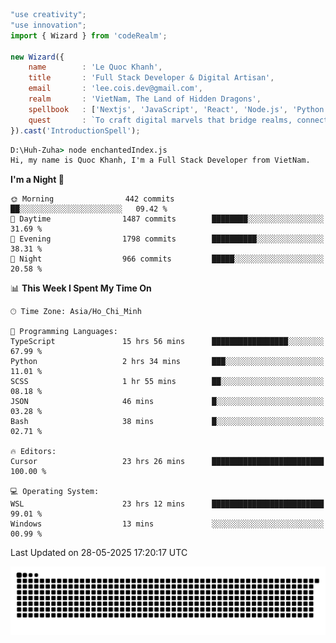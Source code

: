 <!--x axis divider-->

```js 
"use creativity";
"use innovation";
import { Wizard } from 'codeRealm';

new Wizard({
    name        : 'Le Quoc Khanh',
    title       : 'Full Stack Developer & Digital Artisan',
    email       : 'lee.cois.dev@gmail.com',
    realm       : 'VietNam, The Land of Hidden Dragons',
    spellbook   : ['Nextjs', 'JavaScript', 'React', 'Node.js', 'Python', 'Django', 'Cloud Services'],
    quest       : `To craft digital marvels that bridge realms, connect cultures, and bring imagination to life.`,
}).cast('IntroductionSpell');
```

```cmd
D:\Huh-Zuha> node enchantedIndex.js
Hi, my name is Quoc Khanh, I'm a Full Stack Developer from VietNam.
```
<!--START_SECTION:waka-->
**I'm a Night 🦉** 

```text
🌞 Morning                442 commits         ██░░░░░░░░░░░░░░░░░░░░░░░   09.42 % 
🌆 Daytime                1487 commits        ████████░░░░░░░░░░░░░░░░░   31.69 % 
🌃 Evening                1798 commits        ██████████░░░░░░░░░░░░░░░   38.31 % 
🌙 Night                  966 commits         █████░░░░░░░░░░░░░░░░░░░░   20.58 % 
```


📊 **This Week I Spent My Time On** 

```text
🕑︎ Time Zone: Asia/Ho_Chi_Minh

💬 Programming Languages: 
TypeScript               15 hrs 56 mins      █████████████████░░░░░░░░   67.99 % 
Python                   2 hrs 34 mins       ███░░░░░░░░░░░░░░░░░░░░░░   11.01 % 
SCSS                     1 hr 55 mins        ██░░░░░░░░░░░░░░░░░░░░░░░   08.18 % 
JSON                     46 mins             █░░░░░░░░░░░░░░░░░░░░░░░░   03.28 % 
Bash                     38 mins             █░░░░░░░░░░░░░░░░░░░░░░░░   02.71 % 

🔥 Editors: 
Cursor                   23 hrs 26 mins      █████████████████████████   100.00 % 

💻 Operating System: 
WSL                      23 hrs 12 mins      █████████████████████████   99.01 % 
Windows                  13 mins             ░░░░░░░░░░░░░░░░░░░░░░░░░   00.99 % 
```


 Last Updated on 28-05-2025 17:20:17 UTC
<!--END_SECTION:waka-->
<picture>
  <source media="(prefers-color-scheme: dark)" srcset="https://raw.githubusercontent.com/leecois/leecois/output/github-contribution-grid-snake-dark.svg">
  <source media="(prefers-color-scheme: light)" srcset="https://raw.githubusercontent.com/leecois/leecois/output/github-contribution-grid-snake.svg">
  <img alt="github contribution grid snake animation" src="https://raw.githubusercontent.com/leecois/leecois/output/github-contribution-grid-snake.svg">
</picture>

